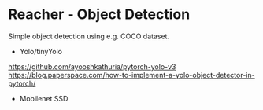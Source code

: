 # Reacher - Object Detection
 
Simple object detection using e.g. COCO dataset.

* Yolo/tinyYolo  

https://github.com/ayooshkathuria/pytorch-yolo-v3  
https://blog.paperspace.com/how-to-implement-a-yolo-object-detector-in-pytorch/

* Mobilenet SSD
